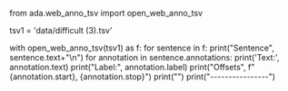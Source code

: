 from ada.web_anno_tsv import open_web_anno_tsv

tsv1 = 'data/difficult (3).tsv'

with open_web_anno_tsv(tsv1) as f:
    for sentence in f:
        print("Sentence", sentence.text+"\n")
        for annotation in sentence.annotations:
            print('Text:', annotation.text)
            print("Label:", annotation.label)
            print("Offsets", f"{annotation.start}, {annotation.stop}")
            print("")
        print("----------------")